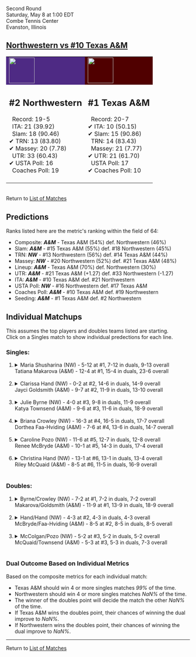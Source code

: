 Second Round  
Saturday, May 8 at 1:00 EDT  
Combe Tennis Center  
Evanston, Illinois  
## [Northwestern vs #10 Texas A&M](https://www.ncaa.com/game/5833692)  

<table><tr style="background-color: #d9d9d9 !important"><td style="background-color: #4E2A84 !important"><img src="https://www.ncaa.com/sites/default/files/images/logos/schools/n/northwestern.70.png" width="70" height="70" /></td><td style="background-color: #500000 !important"><img src="https://www.ncaa.com/sites/default/files/images/logos/schools/t/texas-am.70.png" width="70" height="70" /></td></tr><tr>
<td>  

<h2>#2 Northwestern</h2>  
&nbsp; Record: 19-5<br>  
&nbsp; ITA: 21 (39.92)<br>  
&nbsp; Slam: 18 (90.46)<br>  
&#10004; TRN: 13 (83.80)<br>  
&#10004; Massey: 20 (7.78)<br>  
&nbsp; UTR: 33 (60.43)<br>  
&#10004; USTA Poll: 16<br>  
&nbsp; Coaches Poll: 19<br>  
<br>  

</td>
<td>  

<h2>#1 Texas A&M</h2>  
&nbsp; Record: 20-7<br>  
&#10004; ITA: 10 (50.15)<br>  
&#10004; Slam: 15 (90.86)<br>  
&nbsp; TRN: 14 (83.43)<br>  
&nbsp; Massey: 21 (7.77)<br>  
&#10004; UTR: 21 (61.70)<br>  
&nbsp; USTA Poll: 17<br>  
&#10004; Coaches Poll: 10<br>  
<br>  

</td>
</tr></table>  


<br>Return to [List of Matches](../index.md)  

## Predictions  

Ranks listed here are the metric's ranking within the field of 64:  
- Composite: ***A&M*** - Texas A&M (54%) def. Northwestern (46%)  
- Slam: ***A&M*** - #15 Texas A&M (55%) def. #18 Northwestern (45%)  
- TRN: ***NW*** - #13 Northwestern (56%) def. #14 Texas A&M (44%)  
- Massey: ***NW*** - #20 Northwestern (52%) def. #21 Texas A&M (48%)  
- Lineup: ***A&M*** - Texas A&M (70%) def. Northwestern (30%)  
- UTR: ***A&M*** - #21 Texas A&M (+1.27) def. #33 Northwestern (-1.27)  
- ITA: ***A&M*** - #10 Texas A&M def. #21 Northwestern  
- USTA Poll: ***NW*** - #16 Northwestern def. #17 Texas A&M  
- Coaches Poll: ***A&M*** - #10 Texas A&M def. #19 Northwestern  
- Seeding: ***A&M*** - #1 Texas A&M def. #2 Northwestern  

## Individual Matchups  
This assumes the top players and doubles teams listed are starting.  
Click on a Singles match to show individual predections for each line.  

### Singles:  

<ol>
<li><details>
<summary markdown="span">Maria Shusharina (NW) - 5-12 at #1, 7-12 in duals, 9-13 overall<br>Tatiana Makarova (A&M) - 12-4 at #1, 15-4 in duals, 23-6 overall</summary>
<h4>Predictions</h4><ul>
<li>Composite: <b><i>A&M</i></b> - Makarova (64%) def. Shusharina (36%)</li>  
<li>Slam: <b><i>A&M</i></b> - Makarova (53%) def. Shusharina (47%)</li>  
<li>TRN: <b><i>A&M</i></b> - Makarova (75%) def. Shusharina (25%)</li>  
<li>Massey: <b><i>A&M</i></b> - Makarova (56%) def. Shusharina (44%)</li>  
<li>UTR: <b><i>A&M</i></b> - Makarova (74%) def. Shusharina (26%)</li>  
<li>ITA: <b><i>A&M</i></b> - Makarova (21.86) def. Shusharina (3.92)</li>  
</ul>
</details>&nbsp;</li>
<li><details>
<summary markdown="span">Clarissa Hand (NW) - 0-2 at #2, 14-6 in duals, 14-9 overall<br>Jayci Goldsmith (A&M) - 9-7 at #2, 11-9 in duals, 13-10 overall</summary>
<h4>Predictions</h4><ul>
<li>Composite: <b><i>NW</i></b> - Hand (51%) def. Goldsmith (49%)</li>  
<li>Slam: <b><i>NW</i></b> - Hand (52%) def. Goldsmith (48%)</li>  
<li>TRN: <b><i>NW</i></b> - Hand (56%) def. Goldsmith (44%)</li>  
<li>Massey: <b><i>NW</i></b> - Hand (64%) def. Goldsmith (36%)</li>  
<li>UTR: <b><i>A&M</i></b> - Goldsmith (64%) def. Hand (36%)</li>  
<li>ITA: <b><i>NW</i></b> - Hand (4.82) def. Goldsmith (3.03)</li>  
</ul>
</details>&nbsp;</li>
<li><details>
<summary markdown="span">Julie Byrne (NW) - 4-0 at #3, 9-8 in duals, 11-9 overall<br>Katya Townsend (A&M) - 9-6 at #3, 11-6 in duals, 18-9 overall</summary>
<h4>Predictions</h4><ul>
<li>Composite: <b><i>A&M</i></b> - Townsend (51%) def. Byrne (49%)</li>  
<li>Slam: <b><i>NW</i></b> - Byrne (64%) def. Townsend (36%)</li>  
<li>TRN: <b><i>A&M</i></b> - Townsend (53%) def. Byrne (47%)</li>  
<li>Massey: <b><i>NW</i></b> - Byrne (62%) def. Townsend (38%)</li>  
<li>UTR: <b><i>A&M</i></b> - Townsend (79%) def. Byrne (21%)</li>  
<li>ITA: <b><i>A&M</i></b> - Townsend (3.71) def. Byrne (1.56)</li>  
</ul>
</details>&nbsp;</li>
<li><details>
<summary markdown="span">Briana Crowley (NW) - 16-3 at #4, 16-5 in duals, 17-7 overall<br>Dorthea Faa-Hviding (A&M) - 7-6 at #4, 13-6 in duals, 14-7 overall</summary>
<h4>Predictions</h4><ul>
<li>Composite: <b><i>A&M</i></b> - Faa-Hviding (51%) def. Crowley (49%)</li>  
<li>Slam: <b><i>NW</i></b> - Crowley (52%) def. Faa-Hviding (48%)</li>  
<li>TRN: <b><i>A&M</i></b> - Faa-Hviding (55%) def. Crowley (45%)</li>  
<li>Massey: <b><i>NW</i></b> - Crowley (59%) def. Faa-Hviding (41%)</li>  
<li>UTR: <b><i>A&M</i></b> - Faa-Hviding (59%) def. Crowley (41%)</li>  
<li>ITA: <b><i>NW</i></b> - Crowley (1.93) def. Faa-Hviding (1.87)</li>  
</ul>
</details>&nbsp;</li>
<li><details>
<summary markdown="span">Caroline Pozo (NW) - 11-6 at #5, 12-7 in duals, 12-8 overall<br>Renee McBryde (A&M) - 10-1 at #5, 14-3 in duals, 17-4 overall</summary>
<h4>Predictions</h4><ul>
<li>Composite: <b><i>A&M</i></b> - McBryde (71%) def. Pozo (29%)</li>  
<li>Slam: <b><i>A&M</i></b> - McBryde (68%) def. Pozo (32%)</li>  
<li>TRN: <b><i>A&M</i></b> - McBryde (77%) def. Pozo (23%)</li>  
<li>Massey: <b><i>A&M</i></b> - McBryde (58%) def. Pozo (42%)</li>  
<li>UTR: <b><i>A&M</i></b> - McBryde (80%) def. Pozo (20%)</li>  
<li>ITA: <b><i>A&M</i></b> - McBryde (2.44) def. Pozo (1.76)</li>  
</ul>
</details>&nbsp;</li>
<li><details>
<summary markdown="span">Christina Hand (NW) - 13-1 at #6, 13-1 in duals, 13-4 overall<br>Riley McQuaid (A&M) - 8-5 at #6, 11-5 in duals, 16-9 overall</summary>
<h4>Predictions</h4><ul>
<li>Composite: <b><i>A&M</i></b> - McQuaid (58%) def. Hand (42%)</li>  
<li>Slam: <b><i>A&M</i></b> - McQuaid (63%) def. Hand (37%)</li>  
<li>TRN: <b><i>A&M</i></b> - McQuaid (66%) def. Hand (34%)</li>  
<li>Massey: <b><i>NW</i></b> - Hand (67%) def. McQuaid (33%)</li>  
<li>UTR: <b><i>A&M</i></b> - McQuaid (69%) def. Hand (31%)</li>  
<li>ITA: <b><i>NW</i></b> - Hand (2.48) def. McQuaid (2.12)</li>  
</ul>
</details>&nbsp;</li>
</ol>

### Doubles:  

<ol>
<li><details>
<summary markdown="span">Byrne/Crowley (NW) - 7-2 at #1, 7-2 in duals, 7-2 overall<br>Makarova/Goldsmith (A&M) - 11-9 at #1, 13-9 in duals, 18-9 overall</summary>
<br>Sorry, we don't have any metrics for this match
</details>&nbsp;</li>
<li><details>
<summary markdown="span">Hand/Hand (NW) - 4-3 at #2, 4-3 in duals, 4-3 overall<br>McBryde/Faa-Hviding (A&M) - 8-5 at #2, 8-5 in duals, 8-5 overall</summary>
<br>Sorry, we don't have any metrics for this match
</details>&nbsp;</li>
<li><details>
<summary markdown="span">McColgan/Pozo (NW) - 5-2 at #3, 5-2 in duals, 5-2 overall<br>McQuaid/Townsend (A&M) - 5-3 at #3, 5-3 in duals, 7-3 overall</summary>
<br>Sorry, we don't have any metrics for this match
</details>&nbsp;</li>
</ol>

### Dual Outcome Based on Individual Metrics  
  
Based on the composite metrics for each individual match:  
- Texas A&M should win 4 or more singles matches _99%_ of the time.  
- Northwestern should win 4 or more singles matches _NaN%_ of the time.  
- The winner of the doubles point will decide the match the other _NaN%_ of the time.  
- If Texas A&M wins the doubles point, their chances of winning the dual improve to _NaN%_.  
- If Northwestern wins the doubles point, their chances of winning the dual improve to _NaN%_.  
  
------

Return to [List of Matches](../index.md)  
